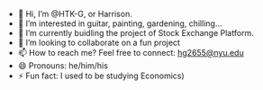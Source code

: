 - 👋 Hi, I’m @HTK-G, or Harrison.
- 👀 I’m interested in guitar, painting, gardening, chilling...
- 🌱 I’m currently buidling the project of Stock Exchange Platform.
- 💞️ I’m looking to collaborate on a fun project
- 📫 How to reach me? Feel free to connect: hg2655@nyu.edu
- 😄 Pronouns: he/him/his
- ⚡ Fun fact: I used to be studying Economics)

<!---
HTK-G/HTK-G is a ✨ special ✨ repository because its `README.md` (this file) appears on your GitHub profile.
You can click the Preview link to take a look at your changes.
--->
